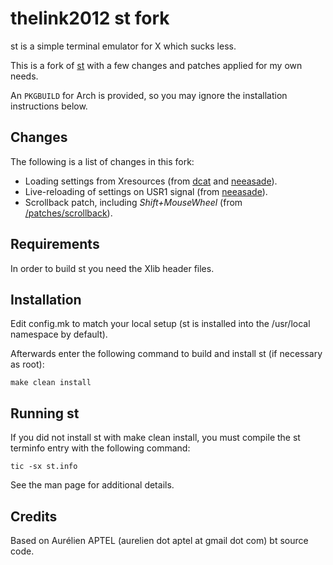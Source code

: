 # thelink2012 st fork

st is a simple terminal emulator for X which sucks less.

This is a fork of [st][st] with a few changes and patches applied for my own needs.

An `PKGBUILD` for Arch is provided, so you may ignore the installation instructions below.

Changes
-----------

The following is a list of changes in this fork:
 
 - Loading settings from Xresources (from [dcat][st-xres] and [neeasade][xst]).
 - Live-reloading of settings on USR1 signal (from [neeasade][xst]).
 - Scrollback patch, including *Shift+MouseWheel* (from [/patches/scrollback](https://st.suckless.org/patches/scrollback/)).

Requirements
------------
In order to build st you need the Xlib header files.


Installation
------------
Edit config.mk to match your local setup (st is installed into
the /usr/local namespace by default).

Afterwards enter the following command to build and install st (if
necessary as root):

    make clean install


Running st
----------
If you did not install st with make clean install, you must compile
the st terminfo entry with the following command:

    tic -sx st.info

See the man page for additional details.

Credits
-------
Based on Aurélien APTEL (aurelien dot aptel at gmail dot com) bt source code.

[st]: https://st.suckless.org/
[st-xres]: https://github.com/dcat/st-xresources
[xst]: https://github.com/neeasade/xst

